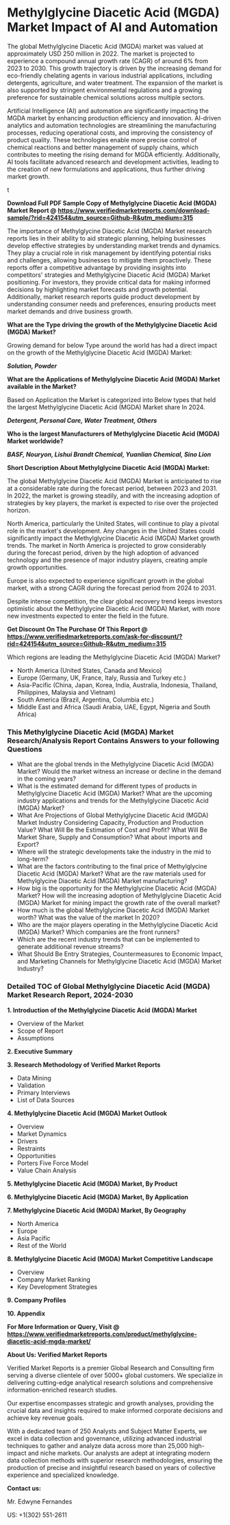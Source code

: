 <meta name="title" content="Global Methylglycine Diacetic Acid (MGDA) Market Impact of AI and Automation"><meta name="description" content="The global Methylglycine Diacetic Acid (MGDA) market was valued at approximately USD 250 million in 2022. The market is projected to experience a compound annual growt"><meta name="title" content="Methylglycine Diacetic Acid (MGDA) Market Size, Share, Scope, Trends, Growth, Opportunities, Analysis, Forecast"><h1>Methylglycine Diacetic Acid (MGDA) Market Impact of AI and Automation</h1><p>The global Methylglycine Diacetic Acid (MGDA) market was valued at approximately USD 250 million in 2022. The market is projected to experience a compound annual growth rate (CAGR) of around 6% from 2023 to 2030. This growth trajectory is driven by the increasing demand for eco-friendly chelating agents in various industrial applications, including detergents, agriculture, and water treatment. The expansion of the market is also supported by stringent environmental regulations and a growing preference for sustainable chemical solutions across multiple sectors.</p><p>Artificial Intelligence (AI) and automation are significantly impacting the MGDA market by enhancing production efficiency and innovation. AI-driven analytics and automation technologies are streamlining the manufacturing processes, reducing operational costs, and improving the consistency of product quality. These technologies enable more precise control of chemical reactions and better management of supply chains, which contributes to meeting the rising demand for MGDA efficiently. Additionally, AI tools facilitate advanced research and development activities, leading to the creation of new formulations and applications, thus further driving market growth.</p>t</p><p id="" class=""><strong>Download Full PDF Sample Copy of Methylglycine Diacetic Acid (MGDA) Market Report @ <a href="https://www.verifiedmarketreports.com/download-sample/?rid=424154&utm_source=Github-R&utm_medium=315" target="_blank">https://www.verifiedmarketreports.com/download-sample/?rid=424154&utm_source=Github-R&utm_medium=315</a></strong></p><p>The importance of&nbsp;Methylglycine Diacetic Acid (MGDA) Market research reports lies in their ability to aid strategic planning, helping businesses develop effective strategies by understanding market trends and dynamics. They play a crucial role in risk management by identifying potential risks and challenges, allowing businesses to mitigate them proactively. These reports offer a competitive advantage by providing insights into competitors' strategies and Methylglycine Diacetic Acid (MGDA) Market positioning. For investors, they provide critical data for making informed decisions by highlighting market forecasts and growth potential. Additionally, market research reports guide product development by understanding consumer needs and preferences, ensuring products meet market demands and drive business growth.</p><p><strong>What are the&nbsp;Type driving the growth of the Methylglycine Diacetic Acid (MGDA) Market?</strong></p><p id="" class="">Growing demand for below Type around the world has had a direct impact on the growth of the Methylglycine Diacetic Acid (MGDA) Market:</p><em><strong>Solution, Powder</strong></em></p><strong>What are the&nbsp;Applications&nbsp;of Methylglycine Diacetic Acid (MGDA) Market available in the Market?</strong></p><p id="" class="">Based on Application the Market is categorized into Below types that held the largest Methylglycine Diacetic Acid (MGDA) Market share In 2024.</p><em><strong>Detergent, Personal Care, Water Treatment, Others</strong></em></p><strong>Who is the largest Manufacturers of Methylglycine Diacetic Acid (MGDA) Market worldwide?</strong></p><p><em><strong>BASF, Nouryon, Lishui Brandt Chemical, Yuanlian Chemical, Sino Lion</strong></em></p><p id="" class=""><strong>Short Description About Methylglycine Diacetic Acid (MGDA) Market:</strong></p><p>The global Methylglycine Diacetic Acid (MGDA) Market is anticipated to rise at a considerable rate during the forecast period, between 2023 and 2031. In 2022, the market is growing steadily, and with the increasing adoption of strategies by key players, the market is expected to rise over the projected horizon.</p><p>North America, particularly the United States, will continue to play a pivotal role in the market's development. Any changes in the United States could significantly impact the Methylglycine Diacetic Acid (MGDA) Market growth trends. The market in North America is projected to grow considerably during the forecast period, driven by the high adoption of advanced technology and the presence of major industry players, creating ample growth opportunities.</p><p>Europe is also expected to experience significant growth in the global market, with a strong CAGR during the forecast period from 2024 to 2031.</p><p>Despite intense competition, the clear global recovery trend keeps investors optimistic about the Methylglycine Diacetic Acid (MGDA) Market, with more new investments expected to enter the field in the future.</p><p id="" class=""><strong>Get Discount On The Purchase Of This Report @ <a href="https://www.verifiedmarketreports.com/ask-for-discount/?rid=424154&utm_source=Github-R&utm_medium=315" target="_blank">https://www.verifiedmarketreports.com/ask-for-discount/?rid=424154&utm_source=Github-R&utm_medium=315</a></strong></p>Which regions are leading the Methylglycine Diacetic Acid (MGDA) Market?</p><ul><li>North America (United States, Canada and Mexico)</li><li>Europe (Germany, UK, France, Italy, Russia and Turkey etc.)</li><li>Asia-Pacific (China, Japan, Korea, India, Australia, Indonesia, Thailand, Philippines, Malaysia and Vietnam)</li><li>South America (Brazil, Argentina, Columbia etc.)</li><li>Middle East and Africa (Saudi Arabia, UAE, Egypt, Nigeria and South Africa)</li></ul><h3 id="" class="">This Methylglycine Diacetic Acid (MGDA) Market Research/Analysis Report Contains Answers to your following Questions</h3><ul><li>What are the global trends in the Methylglycine Diacetic Acid (MGDA) Market? Would the market witness an increase or decline in the demand in the coming years?</li><li>What is the estimated demand for different types of products in Methylglycine Diacetic Acid (MGDA) Market? What are the upcoming industry applications and trends for the Methylglycine Diacetic Acid (MGDA) Market?</li><li>What Are Projections of Global Methylglycine Diacetic Acid (MGDA) Market Industry Considering Capacity, Production and Production Value? What Will Be the Estimation of Cost and Profit? What Will Be Market Share, Supply and Consumption? What about imports and Export?</li><li>Where will the strategic developments take the industry in the mid to long-term?</li><li>What are the factors contributing to the final price of Methylglycine Diacetic Acid (MGDA) Market? What are the raw materials used for Methylglycine Diacetic Acid (MGDA) Market manufacturing?</li><li>How big is the opportunity for the Methylglycine Diacetic Acid (MGDA) Market? How will the increasing adoption of Methylglycine Diacetic Acid (MGDA) Market for mining impact the growth rate of the overall market?</li><li>How much is the global Methylglycine Diacetic Acid (MGDA) Market worth? What was the value of the market In 2020?</li><li>Who are the major players operating in the Methylglycine Diacetic Acid (MGDA) Market? Which companies are the front runners?</li><li>Which are the recent industry trends that can be implemented to generate additional revenue streams?</li><li>What Should Be Entry Strategies, Countermeasures to Economic Impact, and Marketing Channels for Methylglycine Diacetic Acid (MGDA) Market Industry?</li></ul><h3 id="" class="">Detailed TOC of Global Methylglycine Diacetic Acid (MGDA) Market Research Report, 2024-2030</h3><p id="" class=""><strong>1. Introduction of the Methylglycine Diacetic Acid (MGDA) Market</strong></p><ul><li>Overview of the Market</li><li>Scope of Report</li><li>Assumptions</li></ul><p id="" class=""><strong>2. Executive Summary</strong></p><p id="" class=""><strong>3. Research Methodology of Verified Market Reports</strong></p><ul><li>Data Mining</li><li>Validation</li><li>Primary Interviews</li><li>List of Data Sources</li></ul><p id="" class=""><strong>4. Methylglycine Diacetic Acid (MGDA) Market Outlook</strong></p><ul><li>Overview</li><li>Market Dynamics</li><li>Drivers</li><li>Restraints</li><li>Opportunities</li><li>Porters Five Force Model</li><li>Value Chain Analysis</li></ul><p id="" class=""><strong>5. Methylglycine Diacetic Acid (MGDA) Market, By Product</strong></p><p id="" class=""><strong>6. Methylglycine Diacetic Acid (MGDA) Market, By Application</strong></p><p id="" class=""><strong>7. Methylglycine Diacetic Acid (MGDA) Market, By Geography</strong></p><ul><li>North America</li><li>Europe</li><li>Asia Pacific</li><li>Rest of the World</li></ul><p id="" class=""><strong>8. Methylglycine Diacetic Acid (MGDA) Market Competitive Landscape</strong></p><ul><li>Overview</li><li>Company Market Ranking</li><li>Key Development Strategies</li></ul><p id="" class=""><strong>9. Company Profiles</strong></p><p id="" class=""><strong>10. Appendix</strong></p><p id="" class=""><strong>For More Information or Query, Visit @ <a href="https://www.verifiedmarketreports.com/product/methylglycine-diacetic-acid-mgda-market/" target="_blank">https://www.verifiedmarketreports.com/product/methylglycine-diacetic-acid-mgda-market/</a></strong></p><p id="" class=""><strong>About Us: Verified Market Reports</strong></p><p id="" class="">Verified Market Reports is a premier Global Research and Consulting firm serving a diverse clientele of over 5000+ global customers. We specialize in delivering cutting-edge analytical research solutions and comprehensive information-enriched research studies.</p><p id="" class="">Our expertise encompasses strategic and growth analyses, providing the crucial data and insights required to make informed corporate decisions and achieve key revenue goals.</p><p id="" class="">With a dedicated team of 250 Analysts and Subject Matter Experts, we excel in data collection and governance, utilizing advanced industrial techniques to gather and analyze data across more than 25,000 high-impact and niche markets. Our analysts are adept at integrating modern data collection methods with superior research methodologies, ensuring the production of precise and insightful research based on years of collective experience and specialized knowledge.</p><p id="" class=""><strong>Contact us:</strong></p><p id="" class="">Mr. Edwyne Fernandes</p><p id="" class="">US: +1(302) 551-2611</p>